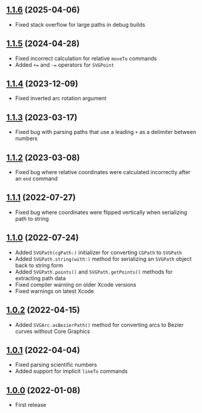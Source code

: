 ## [1.1.6](https://github.com/nicklockwood/SVGPath/releases/tag/1.1.6) (2025-04-06)

- Fixed stack overflow for large paths in debug builds

## [1.1.5](https://github.com/nicklockwood/SVGPath/releases/tag/1.1.5) (2024-04-28)

- Fixed incorrect calculation for relative `moveTo` commands
- Added `+=` and `-=` operators for `SVGPoint`

## [1.1.4](https://github.com/nicklockwood/SVGPath/releases/tag/1.1.4) (2023-12-09)

- Fixed inverted arc rotation argument

## [1.1.3](https://github.com/nicklockwood/SVGPath/releases/tag/1.1.3) (2023-03-17)

- Fixed bug with parsing paths that use a leading `+` as a delimiter between numbers

## [1.1.2](https://github.com/nicklockwood/SVGPath/releases/tag/1.1.2) (2023-03-08)

- Fixed bug where relative coordinates were calculated incorrectly after an `end` command

## [1.1.1](https://github.com/nicklockwood/SVGPath/releases/tag/1.1.1) (2022-07-27)

- Fixed bug where coordinates were flipped vertically when serializing path to string

## [1.1.0](https://github.com/nicklockwood/SVGPath/releases/tag/1.1.0) (2022-07-24)

- Added `SVGPath(cgPath:)` initializer for converting `CGPath` to `SVGPath`
- Added `SVGPath.string(with:)` method for serializing an `SVGPath` object back to string form
- Added `SVGPath.points()` and `SVGPath.getPoints()` methods for extracting path data
- Fixed compiler warning on older Xcode versions
- Fixed warnings on latest Xcode

## [1.0.2](https://github.com/nicklockwood/SVGPath/releases/tag/1.0.2) (2022-04-15)

- Added `SVGArc.asBezierPath()` method for converting arcs to Bezier curves without Core Graphics

## [1.0.1](https://github.com/nicklockwood/SVGPath/releases/tag/1.0.1) (2022-04-04)

- Fixed parsing scientific numbers
- Added support for implicit `lineTo` commands

## [1.0.0](https://github.com/nicklockwood/SVGPath/releases/tag/1.0.0) (2022-01-08)

- First release
